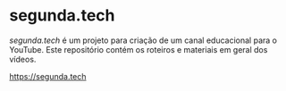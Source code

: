 # segunda.tech

*segunda.tech* é um projeto para criação de um canal educacional para o
YouTube. Este repositório contém os roteiros e materiais em geral dos vídeos.

https://segunda.tech
